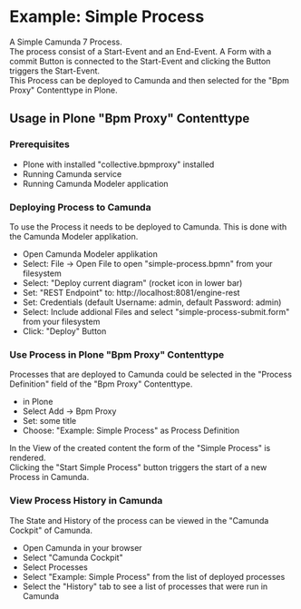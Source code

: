 # Example: Simple Process

A Simple Camunda 7 Process.\
The process consist of a Start-Event and an End-Event.
A Form with a commit Button is connected to the Start-Event and clicking the Button triggers the Start-Event.\
This Process can be deployed to Camunda and then selected for the "Bpm Proxy" Contenttype in Plone.

## Usage in Plone "Bpm Proxy" Contenttype

### Prerequisites
* Plone with installed "collective.bpmproxy" installed
* Running Camunda service
* Running Camunda Modeler application

### Deploying Process to Camunda
To use the Process it needs to be deployed to Camunda. This is done with the Camunda Modeler applikation.

* Open Camunda Modeler applikation
* Select: File -> Open File to open "simple-process.bpmn" from your filesystem
* Select: "Deploy current diagram" (rocket icon in lower bar)
* Set: "REST Endpoint" to: http://localhost:8081/engine-rest
* Set: Credentials (default Username: admin, default Password: admin)
* Select: Include addional Files and select "simple-process-submit.form" from your filesystem
* Click: "Deploy" Button

### Use Process in Plone "Bpm Proxy" Contenttype
Processes that are deployed to Camunda could be selected in the "Process Definition" field of the "Bpm Proxy" Contenttype. 

* in Plone 
* Select Add -> Bpm Proxy
* Set: some title
* Choose: "Example: Simple Process" as Process Definition  

In the View of the created content the form of the "Simple Process" is rendered.\
Clicking the "Start Simple Process" button triggers the start of a new Process in Camunda.

### View Process History in Camunda
The State and History of the process can be viewed in the "Camunda Cockpit" of Camunda.

* Open Camunda in your browser
* Select "Camunda Cockpit"
* Select Processes
* Select "Example: Simple Process" from the list of deployed processes
* Select the "History" tab to see a list of processes that were run in Camunda  



